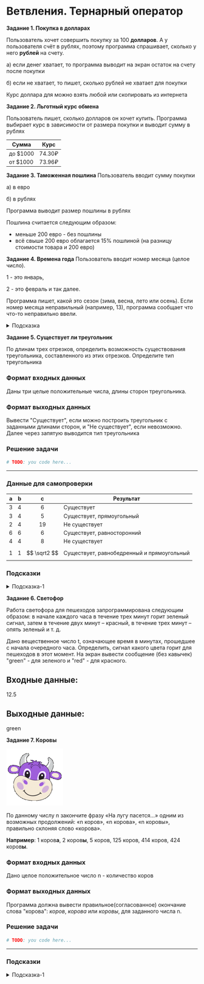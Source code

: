 # Ветвления. Тернарный оператор

__Задание 1. Покупка в долларах__

Пользователь хочет совершить покупку за 100 **долларов**. А у пользователя счёт в рублях, поэтому программа спрашивает, сколько у него **рублей** на счету.

а) если денег хватает, то программа выводит на экран остаток на счету после покупки

б) если не хватает, то пишет, сколько рублей не хватает для покупки

Курс доллара для можно взять любой или скопировать из интернета


__Задание 2. Льготный курс обмена__

Пользователь пишет, сколько долларов он хочет купить. Программа выбирает курс в зависимости от размера покупки и выводит сумму в рублях

  Сумма  |  Курс
---------|-------
до $1000 | 74.30₽
от $1000 | 73.96₽

__Задание 3. Таможенная пошлина__
Пользователь вводит сумму покупки

а) в евро

б) в рублях

Программа выводит размер пошлины в рублях

Пошлина считается следующим образом:
* меньше 200 евро - без пошлины
* всё свыше 200 евро облагается 15% пошлиной (на разницу стоимости товара и 200 евро)

__Задание 4.  Времена года__
Пользователь вводит номер месяца (целое число). 

1 - это январь, 

2 - это февраль и так далее.

Программа пишет, какой это сезон (зима, весна, лето или осень). Если номер месяца неправильный (например, 13), программа сообщает что что-то неправильно ввели.

<details><summary>Подсказка</summary>Здесь понадобятся условные операторы if, вложенные друг в друга.</details>


__Задание 5.  Существует ли треугольник__


По длинам трех отрезков, определить возможность существования треугольника, составленного из этих отрезков. Определите тип треугольника

### Формат входных данных

Даны три целые положительные числа, длины сторон треугольника.

### Формат выходных данных

Вывести "Существует", если можно построить треугольник с заданными длинами сторон, и "Не существует", если невозможно.
Далее через запятую выводится тип треугольника

### Решение задачи

```python
# TODO: you code here...
```

---

### Данные для самопроверки

| a | b | c | Результат |
| :---: | :---: | :---: | --- |
|   3   |   4   |   6   | Существует   |
|   3   |   4   |   5   | Существует, прямоугольный   |
|   2   |   4   |   19   | Не существует |
|   6   |   6   |   6   | Существует, равносторонний |
|   4   |   4   |   8   | Не существует |
|   1   |   1   | $$  \sqrt2 $$  | Существует, равнобедренный и прямоугольный |
### Подсказки

<details>
<summary>Подсказка-1</summary>
Треугольник существует только тогда, когда сумма длин любых его двух сторон больше третьей стороны.
</details>

__Задание 6.  Светофор__

Работа светофора для пешеходов запрограммирована следующим образом: в начале каждого часа в течение трех минут горит зеленый сигнал, затем в течение двух минут – красный, в течение трех минут – опять зеленый и т. д.

Дано вещественное число t, означающее время в минутах, прошедшее с начала очередного часа. Определить, сигнал какого цвета горит для пешеходов в этот момент. На экран вывести сообщение (без кавычек) "green" - для зеленого и "red" - для красного.
## Входные данные:
12.5
## Выходные данные:
green


__Задание 7.  Коровы__


![board.png](img/cow2.gif)

По данному числу n закончите фразу «На лугу пасется...» одним из возможных продолжений:
 «n коров», «n корова», «n коровы», правильно склоняя слово «корова».

**Например**: 1 коров**а**, 2 коров**ы**, 5 коров, 125 коров, 414 коров, 424 коров**ы**.

### Формат входных данных

Дано целое положительное число n - количество коров

### Формат выходных данных

Программа должна вывести правильное(согласованное) окончание слова "корова":
_коров_, _корова_ или _коровы_, для заданного числа n.

### Решение задачи

```python
# TODO: you code here...
```

---
### Подсказки

<details>
<summary>Подсказка-1</summary>
Возьмите листок бумаги и выписывайте все согласования: <br>
<i>1 корова</i> <br>
<i>2, 3, 4 коровы</i> <br>
<i>5 коров</i><br>
... <br>
пока не найдете закономерность.
</details>